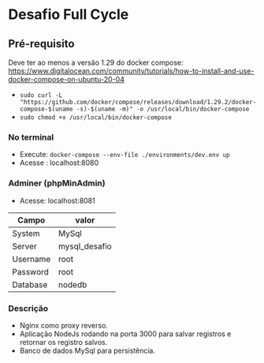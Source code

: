 # Desafio Full Cycle 

## Pré-requisito
Deve ter ao menos a versão 1.29 do docker compose: https://www.digitalocean.com/community/tutorials/how-to-install-and-use-docker-compose-on-ubuntu-20-04
- ```sudo curl -L "https://github.com/docker/compose/releases/download/1.29.2/docker-compose-$(uname -s)-$(uname -m)" -o /usr/local/bin/docker-compose```
- ```sudo chmod +x /usr/local/bin/docker-compose```

### No terminal 
- Execute: ```docker-compose --env-file ./environments/dev.env up```
- Acesse : localhost:8080

### Adminer (phpMinAdmin)
 - Acesse: localhost:8081
 
| Campo       | valor          | 
| ----------- | -------------- |
| System      | MySql          |
| Server      | mysql_desafio  |
| Username    | root           |
| Password    | root           |
| Database    | nodedb         |

### Descrição
- Nginx como proxy reverso.
- Aplicação NodeJs rodando na porta 3000 para salvar registros e retornar os registro salvos.
- Banco de dados MySql para persistência.
